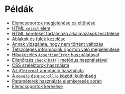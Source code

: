 # Példák

- [Elemcsoportok megjelenése és eltűnése][EXAMPLE-PAGE-LOADED]
- [HTML `select` elem][EXAMPLE-SELECT]
- [HTML kereteket tartalmazó alkalmazások tesztelése][EXAMPLE-FRAMES]
- [Ablakok és fülek kezelése][EXAMPLE-WINDOWS-TABS]
- [Annak vizsgálata, hogy nem történt változás][EXAMPLE-NO-CHANGE]
- [Tetszőleges információk riporton való megjelenítése][EXAMPLE-CUSTOM-OUTPUT]
- [Hibakezelés `AssertionError` használatával][EXAMPLE-ASSERTION-ERROR]
- [Ellenőrzés `checkThat()` metódus használatával][EXAMPLE-CHECKTHAT]
- [CSS szelektorok használata][EXAMPLE-CSS-SELECTORS]
- [Az `@Internal` annotáció használata][EXAMPLE-INTERNAL]
- [A `moveTo` és a `scrollTo` közötti különbség][EXAMPLE-MOVETO-SCROLLTO]
- [Paraméterek használata elemkeresés során][EXAMPLE-PARAMETERS]
- [Elemcsoportok keresése][EXAMPLE-WEBELEMENTS]

[EXAMPLE-NO-CHANGE]: EXAMPLE-NO-CHANGE.hu.md
[EXAMPLE-PAGE-LOADED]: EXAMPLE-PAGE-LOADED.hu.md
[EXAMPLE-SELECT]: EXAMPLE-SELECT.hu.md
[EXAMPLE-WINDOWS-TABS]: EXAMPLE-WINDOWS-TABS.hu.md
[EXAMPLE-FRAMES]: EXAMPLE-FRAMES.hu.md
[EXAMPLE-CUSTOM-OUTPUT]: EXAMPLE-CUSTOM-OUTPUT.hu.md
[EXAMPLE-ASSERTION-ERROR]: EXAMPLE-ASSERTION-ERROR.hu.md
[EXAMPLE-CHECKTHAT]: EXAMPLE-CHECKTHAT.hu.md
[EXAMPLE-CSS-SELECTORS]: EXAMPLE-CSS-SELECTORS.hu.md
[EXAMPLE-INTERNAL]: EXAMPLE-INTERNAL.hu.md
[EXAMPLE-MOVETO-SCROLLTO]: EXAMPLE-MOVETO-SCROLLTO.hu.md
[EXAMPLE-PARAMETERS]: EXAMPLE-PARAMETERS.hu.md
[EXAMPLE-WEBELEMENTS]: EXAMPLE-WEBELEMENTS.hu.md
